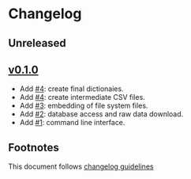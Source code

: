 # Changelog

## Unreleased


## [v0.1.0]

- Add [#4]: create final dictionaies.
- Add [#4]: create intermediate CSV files.
- Add [#3]: embedding of file system files.
- Add [#2]: database access and raw data download.
- Add [#1]: command line interface.

## Footnotes

This document follows [changelog guidelines]

[v0.1.0]: https://github.com/gnames/gndict/tree/v0.1.0

[#12]: https://github.com/gnames/gndict/issues/12
[#11]: https://github.com/gnames/gndict/issues/11
[#10]: https://github.com/gnames/gndict/issues/10
[#9]: https://github.com/gnames/gndict/issues/9
[#8]: https://github.com/gnames/gndict/issues/8
[#7]: https://github.com/gnames/gndict/issues/7
[#6]: https://github.com/gnames/gndict/issues/6
[#5]: https://github.com/gnames/gndict/issues/5
[#4]: https://github.com/gnames/gndict/issues/4
[#3]: https://github.com/gnames/gndict/issues/3
[#2]: https://github.com/gnames/gndict/issues/2
[#1]: https://github.com/gnames/gndict/issues/1

[changelog guidelines]: https://github.com/olivierlacan/keep-a-changelog
